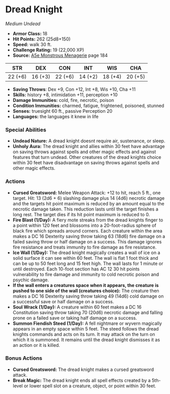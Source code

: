 # Dread Knight

*Medium* *Undead*

- **Armor Class:** 18
- **Hit Points:** 262 (25d8+150)
- **Speed:** walk 30 ft.
- **Challenge Rating:** 19 (22,000 XP)
- **Source:** [A5e Monstrous Menagerie](https://enpublishingrpg.com/products/level-up-monstrous-menagerie-a5e) page 184

| STR | DEX | CON | INT | WIS | CHA |
| --- | --- | --- | --- | --- | --- |
| 22 (+6) | 16 (+3) | 22 (+6) | 14 (+2) | 18 (+4) | 20 (+5) |

- **Saving Throws**: Dex +9, Con +12, Int +8, Wis +10, Cha +11
- **Skills:** history +8, intimidation +11, perception +10
- **Damage Immunities:** cold, fire, necrotic, poison
- **Condition Immunities:** charmed, fatigue, frightened, poisoned, stunned
- **Senses:** truesight 60 ft., passive Perception 20
- **Languages:** the languages it knew in life

### Special Abilities

- **Undead Nature:** A dread knight doesnt require air, sustenance, or sleep.
- **Unholy Aura:** The dread knight and allies within 30 feet have advantage on saving throws against spells and other magic effects and against features that turn undead. Other creatures of the dread knights choice within 30 feet have disadvantage on saving throws against spells and other magic effects.

### Actions

- **Cursed Greatsword:** Melee Weapon Attack: +12 to hit, reach 5 ft., one target. Hit: 13 (2d6 + 6) slashing damage plus 14 (4d6) necrotic damage  and the targets hit point maximum is reduced by an amount equal to the necrotic damage taken. This reduction lasts until the target finishes a long rest. The target dies if its hit point maximum is reduced to 0.
- **Fire Blast (1/Day):** A fiery mote streaks from the dread knights finger to a point within 120 feet and blossoms into a 20-foot-radius sphere of black fire which spreads around corners. Each creature within the area makes a DC 16 Dexterity saving throw  taking 63 (18d6) fire damage on a failed saving throw or half damage on a success. This damage ignores fire resistance and treats immunity to fire damage as fire resistance.
- **Ice Wall (1/Day):** The dread knight magically creates a wall of ice on a solid surface it can see within 60 feet. The wall is flat  1 foot thick  and can be up to 50 feet long and 15 feet high. The wall lasts for 1 minute or until destroyed. Each 10-foot section has AC 12  30 hit points  vulnerability to fire damage  and immunity to cold  necrotic  poison  and psychic damage.
- **If the wall enters a creatures space when it appears, the creature is pushed to one side of the wall (creatures choice):** The creature then makes a DC 16 Dexterity saving throw  taking 49 (14d6) cold damage on a successful save or half damage on a success.
- **Soul Wrack (1/Day):** A creature within 60 feet makes a DC 16 Constitution saving throw  taking 70 (20d6) necrotic damage and falling prone on a failed save or taking half damage on a success.
- **Summon Fiendish Steed (1/Day):** A fell nightmare or wyvern magically appears in an empty space within 5 feet. The steed follows the dread knights commands and acts on its turn. It may attack on the turn on which it is summoned. It remains until the dread knight dismisses it as an action or it is killed.

### Bonus Actions

- **Cursed Greatsword:** The dread knight makes a cursed greatsword attack.
- **Break Magic:** The dread knight ends all spell effects created by a 5th-level or lower spell slot on a creature, object, or point within 30 feet.


